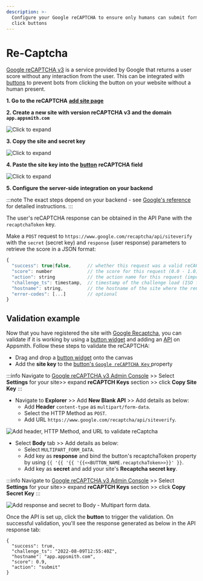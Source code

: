```yaml
---
description: >-
  Configure your Google reCAPTCHA to ensure only humans can submit forms and
  click buttons
---
```


# Re-Captcha

[Google reCAPTCHA v3](https://www.google.com/recaptcha) is a service provided by Google that returns a user score without any interaction from the user. This can be integrated with [buttons](./) to prevent bots from clicking the button on your website without a human present.

**1. Go to the reCAPTCHA** [**add site page**](https://www.google.com/recaptcha/admin/create)

**2. Create a new site with version reCAPTCHA v3 and the domain `app.appsmith.com`**

![Click to expand](/img/button-recaptcha-setup.png)

**3. Copy the site and secret key**

![Click to expand](/img/recaptcha-keys.png)

**4. Paste the site key into the** [**button**](./) **reCAPTCHA field**

![Click to expand](/img/button-recaptcha-config.png)

**5. Configure the server-side integration on your backend**

:::note
The exact steps depend on your backend - see [Google's reference](https://developers.google.com/recaptcha/docs/verify) for detailed instructions.
:::

The user's reCAPTCHA response can be obtained in the API Pane with the `recaptchaToken` key.

Make a `POST` request to `https://www.google.com/recaptcha/api/siteverify` with the `secret` (secret key) and `response` (user response) parameters to retrieve the score in a JSON format:

```javascript
{
  "success": true|false,      // whether this request was a valid reCAPTCHA token for your site
  "score": number             // the score for this request (0.0 - 1.0)
  "action": string            // the action name for this request (important to verify)
  "challenge_ts": timestamp,  // timestamp of the challenge load (ISO format yyyy-MM-dd'T'HH:mm:ssZZ)
  "hostname": string,         // the hostname of the site where the reCAPTCHA was solved
  "error-codes": [...]        // optional
}
```

## Validation example

Now that you have registered the site with [Google Recaptcha](https://www.google.com/recaptcha/about/), you can validate if it is working by using a [button widget](/reference/widgets/button) and adding an [API](/connect-data/reference/authenticated-api) on Appsmith. Follow these steps to validate the reCAPTCHA:

* Drag and drop a [button widget](/reference/widgets/button) onto the canvas
* Add the **site key** to the [button's `Google reCAPTCHA Key` ](./#widget-properties)property

:::info
Navigate to [Google reCAPTCHA v3 Admin Console](https://www.google.com/recaptcha/admin) >> Select **Settings** for your site>> expand **reCAPTCH Keys** section >> click **Copy Site Key**
:::

* Navigate to **Explorer** >> Add **New Blank API** >> Add details as below:
  * Add **Header** `content-type` as `multipart/form-data`.
  * Select the HTTP Method as `POST`.
  * Add URL `https://www.google.com/recaptcha/api/siteverify`.

![Add header, HTTP Method, and URL to validate reCaptcha](</img/Widgets__Button__reCAPTCHA__Validate_API__Content_Type_.png>)

* Select **Body** tab >> Add details as below:
  * Select `MULTIPART_FORM`_`_`_`DATA`.
  * Add key as **response** and bind the button's recaptchaToken property by using `{{ '{{ '{{ '{{<<BUTTON_NAME.recaptchaToken>>}}' }}`.
  * Add key as **secret** and add your site's **Recaptcha secret key**.

:::info
Navigate to  [Google reCAPTCHA v3 Admin Console](https://www.google.com/recaptcha/admin) >> Select **Settings** for your site>> expand **reCAPTCH Keys** section >> click **Copy Secret Key**
:::

![Add response and secret to Body - Multipart form data.](</img/Widgets__Button__reCAPTCHA__Validate_API__Add_reCaptchToken_and_Secret_to_Body_.png>)

Once the API is set up, click the **button** to trigger the validation. On successful validation, you'll see the response generated as below in the API response tab:

```
{
  "success": true,
  "challenge_ts": "2022-08-09T12:55:40Z",
  "hostname": "app.appsmith.com",
  "score": 0.9,
  "action": "submit"
}
```
